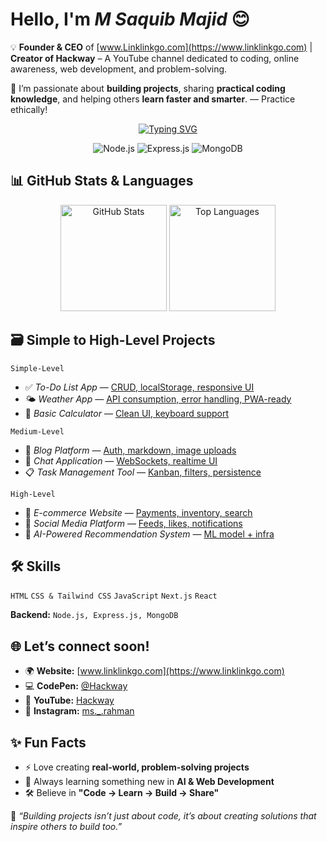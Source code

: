 # Hello, I'm *M Saquib Majid* 😊 

💡 **Founder & CEO** of [www.Linklinkgo.com](https://www.linklinkgo.com) | **Creator of Hackway** – A YouTube channel dedicated to coding, online awareness, web development, and problem-solving.  

🚀 I’m passionate about **building projects**, sharing **practical coding knowledge**, and helping others **learn faster and smarter**. — Practice ethically!

<!-- Typing Animation -->
<p align="center">
  <a href="https://github.com/saquib-dev">
    <img src="https://readme-typing-svg.herokuapp.com?font=Fira+Code&size=24&duration=3000&pause=1000&center=true&vCenter=true&width=600&lines=Full+Stack+Developer;MERN+Stack+Specialist;Building+Scalable+Web+Apps;Passionate+About+AI+and+Automation" alt="Typing SVG" />
  </a>
</p>

<p align="center">
  <!-- Backend -->
  <img src="https://img.shields.io/badge/Node.js-%23339933.svg?style=for-the-badge&logo=node.js&logoColor=white" alt="Node.js" />
  <img src="https://img.shields.io/badge/Express.js-%23000000.svg?style=for-the-badge&logo=express&logoColor=white" alt="Express.js" />
  <img src="https://img.shields.io/badge/MongoDB-%2347A248.svg?style=for-the-badge&logo=mongodb&logoColor=white" alt="MongoDB" />
</p>

## 📊 GitHub Stats & Languages

<p align="center">
  <img 
    src="https://github-readme-stats.vercel.app/api?username=saquib-dev&show_icons=true&theme=radical&hide_border=true&count_private=true" 
    alt="GitHub Stats" height="170"
  />
  <img 
    src="https://github-readme-stats.vercel.app/api/top-langs/?username=saquib-dev&layout=compact&theme=radical&hide_border=true&langs_count=8" 
    alt="Top Languages" height="170"
  />
</p>

## 🗃️ Simple to High-Level Projects

`Simple-Level` 

- ✅ *To-Do List App* — [CRUD, localStorage, responsive UI](https://github.com/saquib-dev/) 
- 🌤 *Weather App* — [API consumption, error handling, PWA-ready](https://github.com/saquib-dev/) 
- 🧮 *Basic Calculator* — [Clean UI, keyboard support](https://github.com/saquib-dev/) 

`Medium-Level` 

- 📝 *Blog Platform* — [Auth, markdown, image uploads](https://github.com/saquib-dev/) 
- 💬 *Chat Application* — [WebSockets, realtime UI](https://github.com/saquib-dev/) 
- 📋 *Task Management Tool* — [Kanban, filters, persistence](https://github.com/saquib-dev/) 

`High-Level` 

- 🛒 *E-commerce Website* — [Payments, inventory, search](https://github.com/saquib-dev/) 
- 📱 *Social Media Platform* — [Feeds, likes, notifications](https://github.com/saquib-dev/) 
- 🤖 *AI-Powered Recommendation System* — [ML model + infra](https://github.com/saquib-dev/) 

## 🛠 Skills

`HTML`   `CSS & Tailwind CSS`   `JavaScript`   `Next.js`   `React`

**Backend:** `Node.js, Express.js, MongoDB`  

## 🌐 Let’s connect soon! 

- 🌍 **Website:** [www.linklinkgo.com](https://www.linklinkgo.com)  
- 💻 **CodePen:** [@Hackway](https://codepen.io/hackway)
- 🎥 **YouTube:** [Hackway](https://www.youtube.com/@hackway)  
- 📸 **Instagram:** [ms._.rahman](https://www.instagram.com/ms._.rahman/)  

## ✨ Fun Facts
- ⚡ Love creating **real-world, problem-solving projects**  
- 🎯 Always learning something new in **AI & Web Development**  
- 🛠 Believe in **"Code → Learn → Build → Share"**  

 💬 _“Building projects isn’t just about code, it’s about creating solutions that inspire others to build too.”_ 

